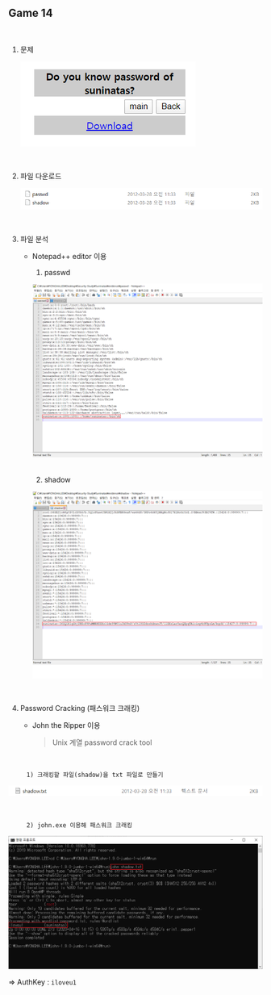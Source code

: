 ## Game 14

<br>

1. 문제

   ![1586953909605](./images/1586953909605.png)

<br>


2. 파일 다운로드

   ![1586953983416](./images/1586953983416.png)

<br>

3. 파일 분석

   - Notepad++ editor 이용

     1) passwd

     ![](./images/1587014656788.png)

     <br>

     2) shadow

     ![](./images/1587014624951.png)

<br>

4. Password Cracking (패스워크 크래킹)

   - John the Ripper 이용

     > Unix 계열 password crack tool

<br>

         1) 크래킹할 파일(shadow)을 txt 파일로 만들기

![	](./images/1587014951102.png)	

<br>

         2) john.exe 이용해 패스워크 크래킹

![	](./images/1587015040566.png)<br>

⇒ AuthKey : `iloveu1`	



